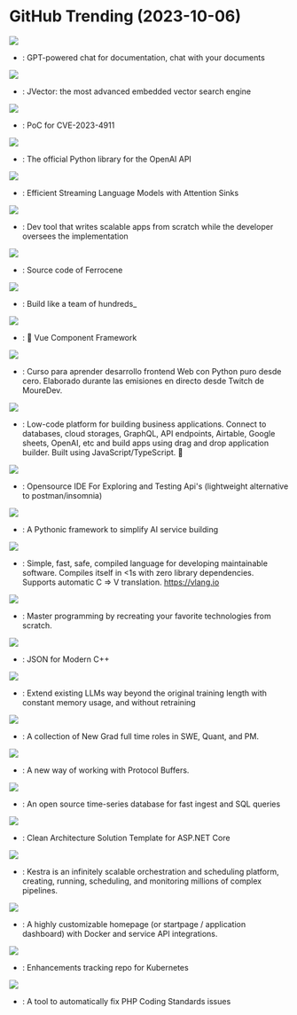 # GitHub Trending (2023-10-06)

![](https://img.shields.io/badge/Python-New%20228-green?style=flat-square&logo=appveyor)
- [](https://github.comundefined): GPT-powered chat for documentation, chat with your documents

![](https://img.shields.io/badge/Java-New%2058-green?style=flat-square&logo=appveyor)
- [](https://github.comundefined): JVector: the most advanced embedded vector search engine

![](https://img.shields.io/badge/C-New%2036-green?style=flat-square&logo=appveyor)
- [](https://github.comundefined): PoC for CVE-2023-4911

![](https://img.shields.io/badge/Python-New%20337-green?style=flat-square&logo=appveyor)
- [](https://github.comundefined): The official Python library for the OpenAI API

![](https://img.shields.io/badge/Python-New%20398-green?style=flat-square&logo=appveyor)
- [](https://github.comundefined): Efficient Streaming Language Models with Attention Sinks

![](https://img.shields.io/badge/Python-New%20100-green?style=flat-square&logo=appveyor)
- [](https://github.comundefined): Dev tool that writes scalable apps from scratch while the developer oversees the implementation

![](https://img.shields.io/badge/Rust-New%20134-green?style=flat-square&logo=appveyor)
- [](https://github.comundefined): Source code of Ferrocene

![](https://img.shields.io/badge/TypeScript-New%20832-green?style=flat-square&logo=appveyor)
- [](https://github.comundefined): Build like a team of hundreds_

![](https://img.shields.io/badge/TypeScript-New%2032-green?style=flat-square&logo=appveyor)
- [](https://github.comundefined): 🐉 Vue Component Framework

![](https://img.shields.io/badge/Python-New%20171-green?style=flat-square&logo=appveyor)
- [](https://github.comundefined): Curso para aprender desarrollo frontend Web con Python puro desde cero. Elaborado durante las emisiones en directo desde Twitch de MoureDev.

![](https://img.shields.io/badge/JavaScript-New%20852-green?style=flat-square&logo=appveyor)
- [](https://github.comundefined): Low-code platform for building business applications. Connect to databases, cloud storages, GraphQL, API endpoints, Airtable, Google sheets, OpenAI, etc and build apps using drag and drop application builder. Built using JavaScript/TypeScript. 🚀

![](https://img.shields.io/badge/JavaScript-New%20460-green?style=flat-square&logo=appveyor)
- [](https://github.comundefined): Opensource IDE For Exploring and Testing Api's (lightweight alternative to postman/insomnia)

![](https://img.shields.io/badge/Python-New%2015-green?style=flat-square&logo=appveyor)
- [](https://github.comundefined): A Pythonic framework to simplify AI service building

![](https://img.shields.io/badge/V-New%2012-green?style=flat-square&logo=appveyor)
- [](https://github.comundefined): Simple, fast, safe, compiled language for developing maintainable software. Compiles itself in <1s with zero library dependencies. Supports automatic C => V translation. https://vlang.io

![](https://img.shields.io/badge/none-New%20236-green?style=flat-square&logo=appveyor)
- [](https://github.comundefined): Master programming by recreating your favorite technologies from scratch.

![](https://img.shields.io/badge/C%2B%2B-New%2028-green?style=flat-square&logo=appveyor)
- [](https://github.comundefined): JSON for Modern C++

![](https://img.shields.io/badge/Python-New%2022-green?style=flat-square&logo=appveyor)
- [](https://github.comundefined): Extend existing LLMs way beyond the original training length with constant memory usage, and without retraining

![](https://img.shields.io/badge/none-New%2029-green?style=flat-square&logo=appveyor)
- [](https://github.comundefined): A collection of New Grad full time roles in SWE, Quant, and PM.

![](https://img.shields.io/badge/Go-New%2025-green?style=flat-square&logo=appveyor)
- [](https://github.comundefined): A new way of working with Protocol Buffers.

![](https://img.shields.io/badge/Java-New%20124-green?style=flat-square&logo=appveyor)
- [](https://github.comundefined): An open source time-series database for fast ingest and SQL queries

![](https://img.shields.io/badge/C%23-New%2063-green?style=flat-square&logo=appveyor)
- [](https://github.comundefined): Clean Architecture Solution Template for ASP.NET Core

![](https://img.shields.io/badge/Java-New%2080-green?style=flat-square&logo=appveyor)
- [](https://github.comundefined): Kestra is an infinitely scalable orchestration and scheduling platform, creating, running, scheduling, and monitoring millions of complex pipelines.

![](https://img.shields.io/badge/JavaScript-New%2022-green?style=flat-square&logo=appveyor)
- [](https://github.comundefined): A highly customizable homepage (or startpage / application dashboard) with Docker and service API integrations.

![](https://img.shields.io/badge/Go-New%2014-green?style=flat-square&logo=appveyor)
- [](https://github.comundefined): Enhancements tracking repo for Kubernetes

![](https://img.shields.io/badge/PHP-New%204-green?style=flat-square&logo=appveyor)
- [](https://github.comundefined): A tool to automatically fix PHP Coding Standards issues

